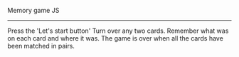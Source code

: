 Memory game JS

---

Press the 'Let's start button'
Turn over any two cards.
Remember what was on each card and where it was.
The game is over when all the cards have been matched in pairs.
